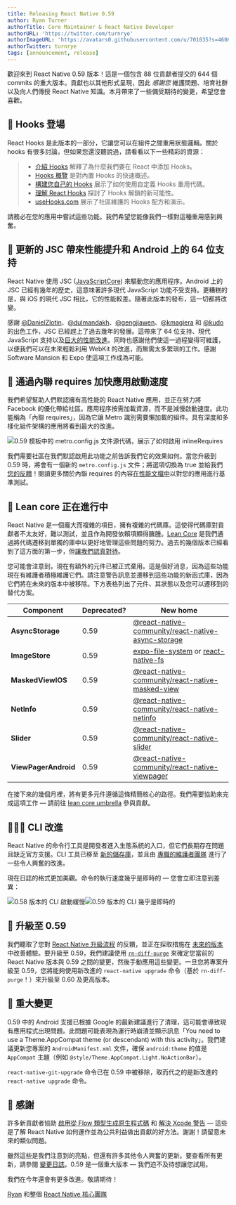 ```yaml
---
title: Releasing React Native 0.59
author: Ryan Turner
authorTitle: Core Maintainer & React Native Developer
authorURL: 'https://twitter.com/turnrye'
authorImageURL: 'https://avatars0.githubusercontent.com/u/701035?s=460&v=4'
authorTwitter: turnrye
tags: [announcement, release]
---
```


歡迎來到 React Native 0.59 版本！這是一個包含 88 位貢獻者提交的 644 個 commits 的重大版本。貢獻也以其他形式呈現，因此 _感謝您_ 維護問題、培育社群以及向人們傳授 React Native 知識。本月帶來了一些備受期待的變更，希望您會喜歡。

## 🎣 Hooks 登場

React Hooks 是此版本的一部分，它讓您可以在組件之間重用狀態邏輯。關於 hooks 有很多討論，但如果您還沒聽說過，請看看以下一些精彩的資源：

> - [介紹 Hooks](https://reactjs.org/docs/hooks-intro.html) 解釋了為什麼我們要在 React 中添加 Hooks。
> - [Hooks 概覽](https://reactjs.org/docs/hooks-overview.html) 是對內置 Hooks 的快速概述。
> - [構建您自己的 Hooks](https://reactjs.org/docs/hooks-custom.html) 展示了如何使用自定義 Hooks 重用代碼。
> - [理解 React Hooks](https://medium.com/@dan_abramov/making-sense-of-react-hooks-fdbde8803889) 探討了 Hooks 解鎖的新可能性。
> - [useHooks.com](https://usehooks.com/) 展示了社區維護的 Hooks 配方和演示。

請務必在您的應用中嘗試這些功能。我們希望您能像我們一樣對這種重用感到興奮。

## 📱 更新的 JSC 帶來性能提升和 Android 上的 64 位支持

React Native 使用 JSC ([JavaScriptCore](https://webkit.org/)) 來驅動您的應用程序。Android 上的 JSC 已經有幾年的歷史，這意味著許多現代 JavaScript 功能不受支持。更糟糕的是，與 iOS 的現代 JSC 相比，它的性能較差。隨著此版本的發布，這一切都將改變。

感謝 [@DanielZlotin](https://github.com/danielzlotin)、[@dulmandakh](https://github.com/dulmandakh)、[@gengjiawen](https://github.com/gengjiawen)、[@kmagiera](https://github.com/kmagiera) 和 [@kudo](https://github.com/kudo) 的出色工作，JSC 已經趕上了過去幾年的發展。這帶來了 64 位支持、現代 JavaScript 支持以及[巨大的性能改進](https://github.com/react-native-community/jsc-android-buildscripts/tree/master/measure)。同時也感謝他們使這一過程變得可維護，以便我們可以在未來輕鬆利用 WebKit 的改進，而無需太多繁瑣的工作。感謝 Software Mansion 和 Expo 使這項工作成為可能。

## 💨 通過內聯 requires 加快應用啟動速度

我們希望幫助人們默認擁有高性能的 React Native 應用，並正在努力將 Facebook 的優化帶給社區。應用程序按需加載資源，而不是減慢啟動速度。此功能稱為「內聯 requires」，因為它讓 Metro 識別需要懶加載的組件。具有深度和多樣化組件架構的應用將看到最大的改進。

![0.59 模板中的 `metro.config.js` 文件源代碼，展示了如何啟用 `inlineRequires`](/blog/assets/inline-requires.png)

我們需要社區在我們默認啟用此功能之前告訴我們它的效果如何。當您升級到 0.59 時，將會有一個新的 `metro.config.js` 文件；將選項切換為 true 並給我們[您的反饋](https://twitter.com/hashtag/inline-requires)！閱讀更多關於內聯 requires 的內容[在性能文檔中](/docs/performance#inline-requires)以對您的應用進行基準測試。

## 🚅 Lean core 正在進行中

React Native 是一個龐大而複雜的項目，擁有複雜的代碼庫。這使得代碼庫對貢獻者不太友好，難以測試，並且作為開發依賴項顯得臃腫。[Lean Core](https://github.com/react-native-community/discussions-and-proposals/issues/6) 是我們通過將代碼遷移到單獨的庫中以更好地管理這些問題的努力。過去的幾個版本已經看到了這方面的第一步，但[讓我們認真對待](https://www.youtube.com/watch?v=FMLKb4or8yg)。

您可能會注意到，現在有額外的元件已被正式棄用。這是個好消息，因為這些功能現在有維護者積極維護它們。請注意警告訊息並遷移到這些功能的新函式庫，因為它們將在未來的版本中被移除。下方表格列出了元件、其狀態以及您可以遷移到的替代方案。

| Component            | Deprecated? | New home                                                                                                                                                 |
| -------------------- | ----------- | -------------------------------------------------------------------------------------------------------------------------------------------------------- |
| **AsyncStorage**     | 0.59        | [@react-native-community/react-native-async-storage](https://github.com/react-native-community/react-native-async-storage)                               |
| **ImageStore**       | 0.59        | [expo-file-system](https://github.com/expo/expo/tree/master/packages/expo-file-system) or [react-native-fs](https://github.com/itinance/react-native-fs) |
| **MaskedViewIOS**    | 0.59        | [@react-native-community/react-native-masked-view](https://github.com/react-native-community/react-native-masked-view)                                   |
| **NetInfo**          | 0.59        | [@react-native-community/react-native-netinfo](https://github.com/react-native-community/react-native-netinfo)                                           |
| **Slider**           | 0.59        | [@react-native-community/react-native-slider](https://github.com/react-native-community/react-native-slider)                                             |
| **ViewPagerAndroid** | 0.59        | [@react-native-community/react-native-viewpager](https://github.com/react-native-community/react-native-viewpager)                                       |

在接下來的幾個月裡，將有更多元件遵循這條精簡核心的路徑。我們需要協助來完成這項工作 — 請前往 [lean core umbrella](https://github.com/facebook/react-native/issues/23313) 參與貢獻。

## 👩🏽‍💻 CLI 改進

React Native 的命令行工具是開發者進入生態系統的入口，但它們長期存在問題且缺乏官方支援。CLI 工具已移至 [新的儲存庫](https://github.com/react-native-community/react-native-cli)，並且由 [專職的維護者團隊](https://blog.callstack.io/the-react-native-cli-has-a-new-home-79b63838f0e6) 進行了一些令人興奮的改進。

現在日誌的格式更加美觀。命令的執行速度幾乎是即時的 — 您會立即注意到差異：

![0.58 版本的 CLI 啟動緩慢](/blog/assets/0.58-cli-speed.png)![0.59 版本的 CLI 幾乎是即時的](/blog/assets/0.59-cli-speed.png)

## 🚀 升級至 0.59

我們聽取了您對 [React Native 升級流程](https://github.com/react-native-community/discussions-and-proposals/issues/68) 的反饋，並正在採取措施在 [未來的版本](https://github.com/react-native-community/discussions-and-proposals/issues/64#issuecomment-444775432) 中改善體驗。要升級至 0.59，我們建議使用 [`rn-diff-purge`](https://github.com/react-native-community/rn-diff-purge) 來確定您當前的 React Native 版本與 0.59 之間的變更，然後手動應用這些變更。一旦您將專案升級至 0.59，您將能夠使用新改進的 `react-native upgrade` 命令（基於 `rn-diff-purge`！）來升級至 0.60 及更高版本。

## 🔨 重大變更

0.59 中的 Android 支援已根據 Google 的最新建議進行了清理，這可能會導致現有應用程式出現問題。此問題可能表現為運行時崩潰並顯示訊息「You need to use a Theme.AppCompat theme (or descendant) with this activity」。我們建議更新您專案的 `AndroidManifest.xml` 文件，確保 `android:theme` 的值是 `AppCompat` 主題（例如 `@style/Theme.AppCompat.Light.NoActionBar`）。

`react-native-git-upgrade` 命令已在 0.59 中被移除，取而代之的是新改進的 `react-native upgrade` 命令。

## 🤗 感謝

許多新貢獻者協助 [啟用從 Flow 類型生成原生程式碼](https://github.com/facebook/react-native/issues/22990) 和 [解決 Xcode 警告](https://github.com/facebook/react-native/issues/22609) — 這些是了解 React Native 如何運作並為公共利益做出貢獻的好方法。謝謝！請留意未來的類似問題。

雖然這些是我們注意到的亮點，但還有許多其他令人興奮的更新。要查看所有更新，請參閱 [變更日誌](https://github.com/react-native-community/react-native-releases/blob/master/CHANGELOG.md)。0.59 是一個重大版本 — 我們迫不及待想讓您試用。

我們在今年還會有更多改進。敬請期待！

[Ryan](https://github.com/turnrye) 和整個 [React Native 核心團隊](https://twitter.com/reactnative)